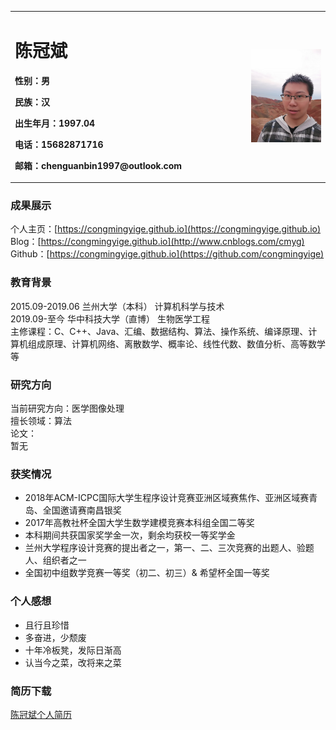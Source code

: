 
<table border="0">
  <tr>
    <td width="75%">
      <h1>陈冠斌</h1>
      <p><b>性别：男</b></p>
      <p><b>民族：汉</b></p>
      <p><b>出生年月：1997.04</b></p>
      <p><b>电话：15682871716</b></p>
      <p><b>邮箱：chenguanbin1997@outlook.com</b></p>
    </td>
    <td width="25%">
      <img src="/chenguanbin.jpg" width="100%">
    </td>
  </tr>
</table>

### 成果展示
个人主页：[https://congmingyige.github.io](https://congmingyige.github.io)  
Blog：[https://congmingyige.github.io](http://www.cnblogs.com/cmyg)  
Github：[https://congmingyige.github.io](https://github.com/congmingyige)  

### 教育背景
2015.09-2019.06			兰州大学（本科）					计算机科学与技术  
2019.09-至今			华中科技大学（直博）				生物医学工程  
主修课程：C、C++、Java、汇编、数据结构、算法、操作系统、编译原理、计算机组成原理、计算机网络、离散数学、概率论、线性代数、数值分析、高等数学等

### 研究方向
当前研究方向：医学图像处理  
擅长领域：算法  
论文：  
暂无

### 获奖情况
- 2018年ACM-ICPC国际大学生程序设计竞赛亚洲区域赛焦作、亚洲区域赛青岛、全国邀请赛南昌银奖
- 2017年高教社杯全国大学生数学建模竞赛本科组全国二等奖
- 本科期间共获国家奖学金一次，剩余均获校一等奖学金
- 兰州大学程序设计竞赛的提出者之一，第一、二、三次竞赛的出题人、验题人、组织者之一
- 全国初中组数学竞赛一等奖（初二、初三）& 希望杯全国一等奖

### 个人感想
- 且行且珍惜
- 多奋进，少颓废
- 十年冷板凳，发际日渐高
- 认当今之菜，改将来之菜

### 简历下载
[陈冠斌个人简历](https://github.com/congmingyige/congmingyige.github.io/raw/master/%E4%B8%AA%E4%BA%BA%E7%AE%80%E5%8E%86.doc)
